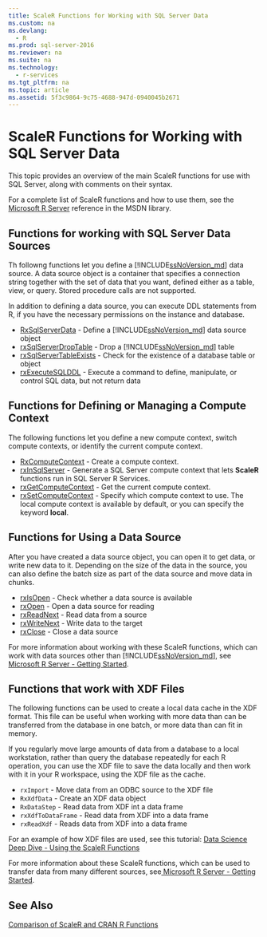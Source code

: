 ```yaml
---
title: ScaleR Functions for Working with SQL Server Data
ms.custom: na
ms.devlang: 
  - R
ms.prod: sql-server-2016
ms.reviewer: na
ms.suite: na
ms.technology: 
  - r-services
ms.tgt_pltfrm: na
ms.topic: article
ms.assetid: 5f3c9864-9c75-4688-947d-0940045b2671
---
```

# ScaleR Functions for Working with SQL Server Data
This topic provides an overview of the main ScaleR functions for use with SQL Server, along with comments on their syntax.

For a complete list of ScaleR functions and how to use them, see the [Microsoft R Server](https://msdn.microsoft.com/microsoft-r/index#) reference in the MSDN library. 

## Functions for working with SQL Server Data Sources
Th followng functions let you define a [!INCLUDE[ssNoVersion_md](../../Token\Other/ssNoVersion_md.md)] data source. A data source object is a container that specifies a connection string together with the set of data that you want, defined either as a table, view, or query. Stored procedure calls are not supported.  

In addition to defining a data source, you can execute DDL statements from R, if you have the necessary permissions on the instance and database. 
+ [RxSqlServerData](../../Topics\TopicNameNotContainA/RxSqlServerData.md) - Define a [!INCLUDE[ssNoVersion_md](../../Token\Other/ssNoVersion_md.md)] data source object
+ [rxSqlServerDropTable](../../Topics\TopicNameNotContainA/rxSqlServerDropTable.md) - Drop a [!INCLUDE[ssNoVersion_md](../../Token\Other/ssNoVersion_md.md)] table
+ [rxSqlServerTableExists](../../Topics\TopicNameNotContainA/rxSqlServerTableExists.md) - Check for the existence of a database table or object
+ [rxExecuteSQLDDL](../../Topics\TopicNameNotContainA/rxExecuteSQLDDL.md) - Execute a command to define, manipulate, or control SQL data, but not return data  

## Functions for Defining or Managing a Compute Context
The following functions let you define a new compute context, switch compute contexts, or identify the current compute context.
+ [RxComputeContext](../../Topics\TopicNameNotContainA/RxComputeContext.md) - Create a compute context. 
+ [rxInSqlServer](../../Topics\TopicNameNotContainA/rxInSqlServer.md) - Generate a SQL Server compute context that lets **ScaleR** functions run in SQL Server R Services.
+ [rxGetComputeContext](../../Topics\TopicNameNotContainA/rxGetComputeContext.md) - Get the current compute context. 
+ [rxSetComputeContext](../../Topics\TopicNameNotContainA/rxSetComputeContext.md) - Specify which compute context to use. The local compute context is available by default, or you can specify the keyword **local**.

## Functions for Using a Data Source
After you have created a data source object, you can open it to get data, or write new data to it. Depending on the size of the data in the source, you can also define the batch size as part of the data source and move data in chunks. 
+ [rxIsOpen](../../Topics\TopicNameNotContainA/rxIsOpen.md) - Check whether a data source is available
+ [rxOpen](../../Topics\TopicNameNotContainA/rxOpen.md) - Open a data source for reading
+ [rxReadNext](../../Topics\TopicNameNotContainA/rxReadNext.md) - Read data from a source
+ [rxWriteNext](../../Topics\TopicNameNotContainA/rxWriteNext.md) - Write data to the target
+ [rxClose](../../Topics\TopicNameNotContainA/rxClose.md) - Close a data source

For more information about working with these ScaleR functions, which can work with data sources other than [!INCLUDE[ssNoVersion_md](../../Token\Other/ssNoVersion_md.md)], see [ Microsoft R Server - Getting Started](http://msdn.microsoft.com/microsoft-r/rserver/rserver-getting-started).

## Functions that work with XDF Files
The following functions can be used to create a local data cache in the XDF format. This file can be useful when working with more data than can be transferred from the database in one batch, or more data than can fit in memory.

If you regularly move large amounts of data from a database to a local workstation, rather than query the database repeatedly for each R operation, you can use the XDF file to save the data locally and then work with it in your R workspace, using the XDF file as the cache.

+ `rxImport` - Move data from an ODBC source to the XDF file
+ `RxXdfData` - Create an XDF data object
+ `RxDataStep` - Read data from XDF int a data frame
+ `rxXdfToDataFrame` - Read data from XDF into a data frame
+ `rxReadXdf` - Reads data from XDF into a data frame

For an example of how XDF files are used, see this tutorial:  [Data Science Deep Dive - Using the ScaleR Functions](Data%20Science%20Deep%20Dive:%20Using%20the%20RevoScaleR%20Packages.md)

For more information about these ScaleR functions, which can be used to transfer data from many different sources, see[ Microsoft R Server - Getting Started](http://msdn.microsoft.com/microsoft-r/rserver/rserver-getting-started).

## See Also
[Comparison of ScaleR and CRAN R Functions](../../Topics\TopicNameNotContainA/Summary-of-rx-Functions.md)
